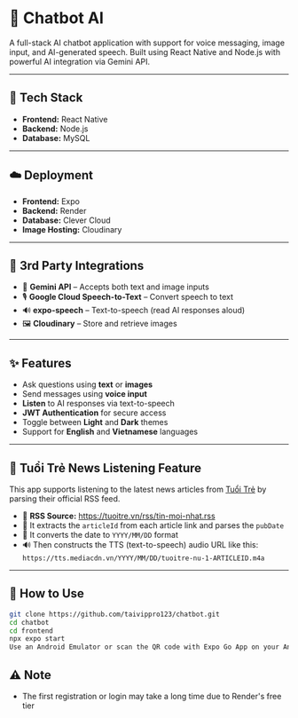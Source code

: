 # 🤖 Chatbot AI

A full-stack AI chatbot application with support for voice messaging, image input, and AI-generated speech. Built using React Native and Node.js with powerful AI integration via Gemini API.

---

## 🧰 Tech Stack

- **Frontend:** React Native
- **Backend:** Node.js
- **Database:** MySQL

---

## ☁️ Deployment

- **Frontend:** Expo
- **Backend:** Render
- **Database:** Clever Cloud
- **Image Hosting:** Cloudinary

---

## 🔌 3rd Party Integrations

- 🧠 **Gemini API** – Accepts both text and image inputs
- 🎙️ **Google Cloud Speech-to-Text** – Convert speech to text
- 🔊 **expo-speech** – Text-to-speech (read AI responses aloud)
- 🖼️ **Cloudinary** – Store and retrieve images

---

## ✨ Features

- Ask questions using **text** or **images**
- Send messages using **voice input**
- **Listen** to AI responses via text-to-speech
- **JWT Authentication** for secure access
- Toggle between **Light** and **Dark** themes
- Support for **English** and **Vietnamese** languages

---
## 📰 Tuổi Trẻ News Listening Feature

This app supports listening to the latest news articles from [Tuổi Trẻ](https://tuoitre.vn) by parsing their official RSS feed.

- 🔗 **RSS Source:** https://tuoitre.vn/rss/tin-moi-nhat.rss
- 🧠 It extracts the `articleId` from each article link and parses the `pubDate`
- 📅 It converts the date to `YYYY/MM/DD` format
- 🔊 Then constructs the TTS (text-to-speech) audio URL like this:
  `https://tts.mediacdn.vn/YYYY/MM/DD/tuoitre-nu-1-ARTICLEID.m4a`

---
## 🚀 How to Use

```bash
git clone https://github.com/taivippro123/chatbot.git
cd chatbot
cd frontend
npx expo start
Use an Android Emulator or scan the QR code with Expo Go App on your Android/iOS device.
```
## ⚠️ Note
- The first registration or login may take a long time due to Render's free tier


